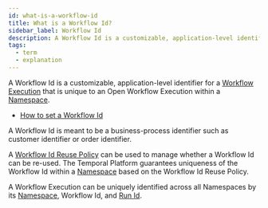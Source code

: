 ```yaml
---
id: what-is-a-workflow-id
title: What is a Workflow Id?
sidebar_label: Workflow Id
description: A Workflow Id is a customizable, application-level identifier for a Workflow Execution that is unique to an Open Workflow Execution within a Namespace.
tags:
  - term
  - explanation
---
```


A Workflow Id is a customizable, application-level identifier for a [Workflow Execution](/workflows#workflow-execution) that is unique to an Open Workflow Execution within a [Namespace](/namespaces).

- [How to set a Workflow Id](/go/how-to-set-a-workflow-id-in-go)

A Workflow Id is meant to be a business-process identifier such as customer identifier or order identifier.

A [Workflow Id Reuse Policy](/concepts/what-is-a-workflow-id-reuse-policy) can be used to manage whether a Workflow Id can be re-used.
The Temporal Platform guarantees uniqueness of the Workflow Id within a [Namespace](/concepts/what-is-a-namespace) based on the Workflow Id Reuse Policy.

A Workflow Execution can be uniquely identified across all Namespaces by its [Namespace](/concepts/what-is-a-namespace), Workflow Id, and [Run Id](/concepts/what-is-a-run-id).
